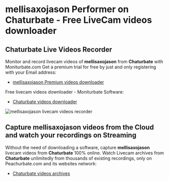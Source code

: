 # mellisaxojason Performer on Chaturbate - Free LiveCam videos downloader

## Chaturbate Live Videos Recorder

Monitor and record livecam videos of **mellisaxojason** from **Chaturbate** with Moniturbate.com
Get a premium trial for free by just and only registering with your Email address:
* [mellisaxojason Premium videos downloader](https://moniturbate.com/request-demo-licence-key.html)

Free livecam videos downloader - Moniturbate Software:
* [Chaturbate videos downloader](https://moniturbate.com/moniturbate-download-software.html)

![mellisaxojason livecam videos recorder](https://peachurnet.com/templates/moniturbate-software.png)


## Capture mellisaxojason videos from the Cloud and watch your recordings on Streaming

Without the need of downloading a software, capture **mellisaxojason** livecam videos from **Chaturbate** 100% online.
Watch Livecam archives from **Chaturbate** unlimitedly from thousands of existing recordings, only on Peachurbate.com and its websites network:
* [Chaturbate videos archives](https://peachurnet.com/)